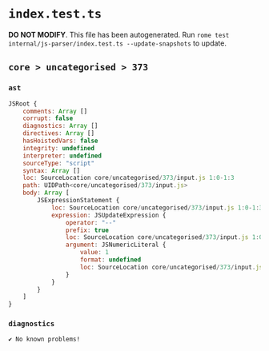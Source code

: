 # `index.test.ts`

**DO NOT MODIFY**. This file has been autogenerated. Run `rome test internal/js-parser/index.test.ts --update-snapshots` to update.

## `core > uncategorised > 373`

### `ast`

```javascript
JSRoot {
	comments: Array []
	corrupt: false
	diagnostics: Array []
	directives: Array []
	hasHoistedVars: false
	integrity: undefined
	interpreter: undefined
	sourceType: "script"
	syntax: Array []
	loc: SourceLocation core/uncategorised/373/input.js 1:0-1:3
	path: UIDPath<core/uncategorised/373/input.js>
	body: Array [
		JSExpressionStatement {
			loc: SourceLocation core/uncategorised/373/input.js 1:0-1:3
			expression: JSUpdateExpression {
				operator: "--"
				prefix: true
				loc: SourceLocation core/uncategorised/373/input.js 1:0-1:3
				argument: JSNumericLiteral {
					value: 1
					format: undefined
					loc: SourceLocation core/uncategorised/373/input.js 1:2-1:3
				}
			}
		}
	]
}
```

### `diagnostics`

```
✔ No known problems!

```
